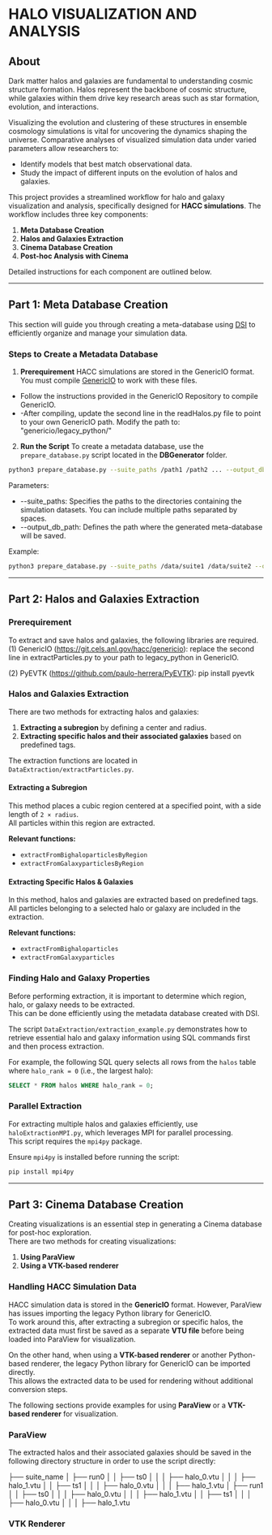 # HALO VISUALIZATION AND ANALYSIS

## About 
Dark matter halos and galaxies are fundamental to understanding cosmic structure formation. Halos represent the backbone of cosmic structure, while galaxies within them drive key research areas such as star formation, evolution, and interactions. 

Visualizing the evolution and clustering of these structures in ensemble cosmology simulations is vital for uncovering the dynamics shaping the universe. Comparative analyses of visualized simulation data under varied parameters allow researchers to:
- Identify models that best match observational data.
- Study the impact of different inputs on the evolution of halos and galaxies.

This project provides a streamlined workflow for halo and galaxy visualization and analysis, specifically designed for **HACC simulations**. The workflow includes three key components:
1. **Meta Database Creation**
2. **Halos and Galaxies Extraction**
3. **Cinema Database Creation**
4. **Post-hoc Analysis with Cinema**

Detailed instructions for each component are outlined below.

---

## Part 1: Meta Database Creation

This section will guide you through creating a meta-database using [DSI](https://github.com/lanl/dsi/tree/main) to efficiently organize and manage your simulation data.

### Steps to Create a Metadata Database

1. **Prerequirement**
HACC simulations are stored in the GenericIO format. You must compile [GenericIO](https://git.cels.anl.gov/hacc/genericio) to work with these files.
- Follow the instructions provided in the GenericIO Repository to compile GenericIO.
- -After compiling, update the second line in the readHalos.py file to point to your own GenericIO path. Modify the path to: "genericio/legacy_python/"

2. **Run the Script**
To create a metadata database, use the `prepare_database.py` script located in the **DBGenerator** folder. 
```bash
python3 prepare_database.py --suite_paths /path1 /path2 ... --output_db_path /output_path
```

Parameters:
- --suite_paths: Specifies the paths to the directories containing the simulation datasets. You can include multiple paths separated by spaces.
- --output_db_path: Defines the path where the generated meta-database will be saved.

Example:

```bash
python3 prepare_database.py --suite_paths /data/suite1 /data/suite2 --output_db_path /output/metadata.db
```

---

##  Part 2: Halos and Galaxies Extraction  

### Prerequirement

To extract and save halos and galaxies, the following libraries are required.
(1) GenericIO (https://git.cels.anl.gov/hacc/genericio): replace the second line in extractParticles.py to your path to legacy_python in GenericIO. 

(2) PyEVTK (https://github.com/paulo-herrera/PyEVTK): pip install pyevtk


### Halos and Galaxies Extraction
There are two methods for extracting halos and galaxies:  

1. **Extracting a subregion** by defining a center and radius.  
2. **Extracting specific halos and their associated galaxies** based on predefined tags.  

The extraction functions are located in `DataExtraction/extractParticles.py`.  

#### Extracting a Subregion  

This method places a cubic region centered at a specified point, with a side length of `2 × radius`.  
All particles within this region are extracted.  

**Relevant functions:**  
- `extractFromBighaloparticlesByRegion`  
- `extractFromGalaxyparticlesByRegion`  

#### Extracting Specific Halos & Galaxies  

In this method, halos and galaxies are extracted based on predefined tags.  
All particles belonging to a selected halo or galaxy are included in the extraction.  

**Relevant functions:**  
- `extractFromBighaloparticles`  
- `extractFromGalaxyparticles`  

### Finding Halo and Galaxy Properties  

Before performing extraction, it is important to determine which region, halo, or galaxy needs to be extracted.  
This can be done efficiently using the metadata database created with DSI.  

The script `DataExtraction/extraction_example.py` demonstrates how to retrieve essential halo and galaxy information using SQL commands first and then process extraction.  

For example, the following SQL query selects all rows from the `halos` table where `halo_rank = 0` (i.e., the largest halo):  

```sql
SELECT * FROM halos WHERE halo_rank = 0;
```

### Parallel Extraction  

For extracting multiple halos and galaxies efficiently, use `haloExtractionMPI.py`, which leverages MPI for parallel processing.  
This script requires the `mpi4py` package.  

Ensure `mpi4py` is installed before running the script:  

```bash
pip install mpi4py
```
---

##  Part 3: Cinema Database Creation  

Creating visualizations is an essential step in generating a Cinema database for post-hoc exploration.  
There are two methods for creating visualizations:  

1. **Using ParaView**  
2. **Using a VTK-based renderer**  

### Handling HACC Simulation Data  

HACC simulation data is stored in the **GenericIO** format. However, ParaView has issues importing the legacy Python library for GenericIO.  
To work around this, after extracting a subregion or specific halos, the extracted data must first be saved as a separate **VTU file** before being loaded into ParaView for visualization.  

On the other hand, when using a **VTK-based renderer** or another Python-based renderer, the legacy Python library for GenericIO can be imported directly.  
This allows the extracted data to be used for rendering without additional conversion steps.  

The following sections provide examples for using **ParaView** or a **VTK-based renderer** for visualization.  

### ParaView  

The extracted halos and their associated galaxies should be saved in the following directory structure in order to use the script directly:  

├── suite_name
│   ├── run0
│   │   ├── ts0
│   │   │   ├── halo_0.vtu
│   │   │   ├── halo_1.vtu
│   │   ├── ts1
│   │   │   ├── halo_0.vtu
│   │   │   ├── halo_1.vtu
│   ├── run1
│   │   ├── ts0
│   │   │   ├── halo_0.vtu
│   │   │   ├── halo_1.vtu
│   │   ├── ts1
│   │   │   ├── halo_0.vtu
│   │   │   ├── halo_1.vtu

### VTK Renderer 


